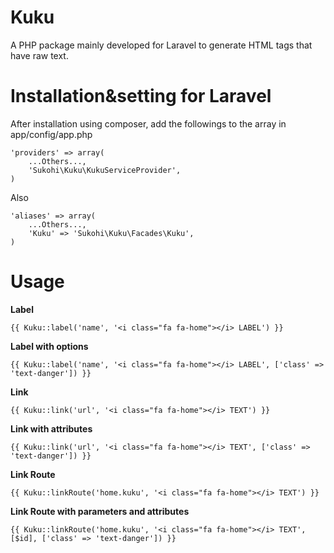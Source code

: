 Kuku
====

A PHP package mainly developed for Laravel to generate HTML tags that have raw text.

Installation&setting for Laravel
====

After installation using composer, add the followings to the array in  app/config/app.php

    'providers' => array(  
        ...Others...,  
        'Sukohi\Kuku\KukuServiceProvider',
    )

Also

    'aliases' => array(  
        ...Others...,  
        'Kuku' => 'Sukohi\Kuku\Facades\Kuku',
    )

Usage
====

**Label**

    {{ Kuku::label('name', '<i class="fa fa-home"></i> LABEL') }} 
**Label with options**

    {{ Kuku::label('name', '<i class="fa fa-home"></i> LABEL', ['class' => 'text-danger']) }}
**Link**  

    {{ Kuku::link('url', '<i class="fa fa-home"></i> TEXT') }}
**Link with attributes**  

    {{ Kuku::link('url', '<i class="fa fa-home"></i> TEXT', ['class' => 'text-danger']) }} 
**Link Route**  

    {{ Kuku::linkRoute('home.kuku', '<i class="fa fa-home"></i> TEXT') }}
**Link Route with parameters and attributes**  

    {{ Kuku::linkRoute('home.kuku', '<i class="fa fa-home"></i> TEXT', [$id], ['class' => 'text-danger']) }}